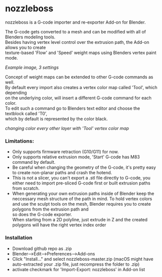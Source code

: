 # nozzleboss
nozzleboss is a G-code importer and re-exporter Add-on for Blender.

The G-code gets converted to a mesh and can be modified with all of Blenders modeling tools.   
Besides having vertex level control over the extrusion path, the Add-on allows you to create   
texture-based 'Flow' and 'Speed' weight maps using Blenders vertex paint mode.  

_Example image, 3 settings_

Concept of weight maps can be extended to other G-code commands as well.  
By default every import also creates a vertex color map called 'Tool', which depending  
on the underlying color, will insert a different G-code command for each color.  
To edit such a command go to Blenders text editor and choose the textblock called 'T0',  
which by default is represented by the color black.  

_changing color every other layer with 'Tool' vertex color map_


### Limitations: 
- Only supports firmware retraction (G10/G11) for now.  
- Only supports relative extrusion mode, 'Start' G-code has M83 command by default.  
- Be careful when changing the geometry of the G-code, it's pretty easy to create non-planar paths and crash the hotend.  
- This is not a slicer, you can't export a .stl file directly to G-code, you either need to import pre-sliced G-code first or built extrusion paths from scratch.  
- When generating your own extrusion paths inside of Blender keep the neccessary mesh structure of the path in mind.
   To hold vertex colors and use the sculpt tools on the mesh, Blender requires you to create polygons from the extrusion path and   
   so does the G-code exporter.  
   When starting from a 2D polyline, just extrude in Z and the created polygons will have the right vertex index order

 


### Installation
- Download github repo as .zip
- Blender-->Edit-->Preferences-->Add-ons 
- Click "Install..." and select nozzleboss-master.zip (macOS might have auto-extracted your .zip file, just recompress the folder to .zip)
- activate checkmark for 'Import-Export: nozzleboss' in Add-on list
